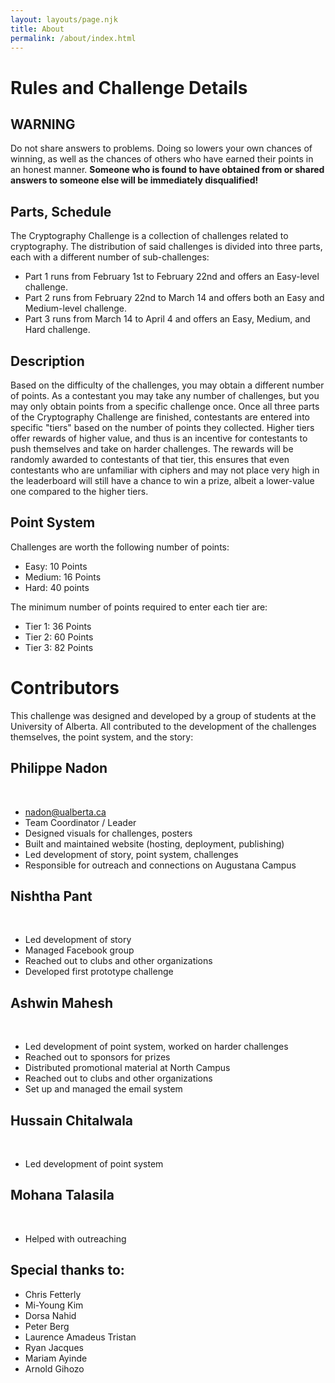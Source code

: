 ```yaml
---
layout: layouts/page.njk
title: About
permalink: /about/index.html
---
```

# Rules and Challenge Details

## WARNING

Do not share answers to problems. Doing so lowers your own chances of winning, as well as the chances of others who have earned their points in an honest manner. **Someone who is found to have obtained from or shared answers to someone else will be immediately disqualified!**

## Parts, Schedule

The Cryptography Challenge is a collection of challenges related to cryptography. The distribution of said challenges is divided into three parts, each with a different number of sub-challenges:
- Part 1 runs from February 1st to February 22nd and offers an Easy-level challenge.
- Part 2 runs from February 22nd to March 14 and offers both an Easy and Medium-level challenge.
- Part 3 runs from March 14 to April 4 and offers an Easy, Medium, and Hard challenge.

## Description

Based on the difficulty of the challenges, you may obtain a different number of points. As a contestant you may take any number of challenges, but you may only obtain points from a specific challenge once. Once all three parts of the Cryptography Challenge are finished, contestants are entered into specific "tiers" based on the number of points they collected. Higher tiers offer rewards of higher value, and thus is an incentive for contestants to push themselves and take on harder challenges. The rewards will be randomly awarded to contestants of that tier, this ensures that even contestants who are unfamiliar with ciphers and may not place very high in the leaderboard will still have a chance to win a prize, albeit a lower-value one compared to the higher tiers.

## Point System

Challenges are worth the following number of points:
- Easy: 10 Points
- Medium: 16 Points
- Hard: 40 points

The minimum number of points required to enter each tier are:
- Tier 1: 36 Points
- Tier 2: 60 Points
- Tier 3: 82 Points

# Contributors

This challenge was designed and developed by a group of students at the University of Alberta. All contributed to the development of the challenges themselves, the point system, and the story:

## Philippe Nadon
﻿
- nadon@ualberta.ca
- Team Coordinator / Leader
- Designed visuals for challenges, posters
- Built and maintained website (hosting, deployment, publishing)
- Led development of story, point system, challenges
- Responsible for outreach and connections on Augustana Campus

## Nishtha Pant
﻿
- Led development of story
- Managed Facebook group
- Reached out to clubs and other organizations
- Developed first prototype challenge
﻿
## Ashwin Mahesh
﻿
- Led development of point system, worked on harder challenges
- Reached out to sponsors for prizes
- Distributed promotional material at North Campus
- Reached out to clubs and other organizations
- Set up and managed the email system

## Hussain Chitalwala
﻿
- Led development of point system
﻿
## Mohana Talasila
﻿
- Helped with outreaching

## Special thanks to:
- Chris Fetterly
- Mi-Young Kim
- Dorsa Nahid
- Peter Berg
- Laurence Amadeus Tristan
- Ryan Jacques
- Mariam Ayinde
- Arnold Gihozo

